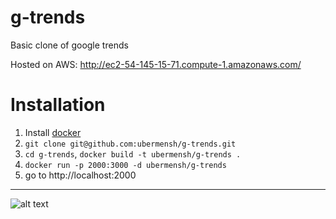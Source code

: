 g-trends
======

Basic clone of google trends

Hosted on AWS: http://ec2-54-145-15-71.compute-1.amazonaws.com/

# Installation

1. Install [docker](https://docs.docker.com/installation/)
2. `git clone git@github.com:ubermensh/g-trends.git`
3. `cd g-trends`, `docker build -t ubermensh/g-trends .`
4. `docker run -p 2000:3000 -d ubermensh/g-trends`
5. go to http://localhost:2000

---
![alt text](https://i.imgur.com/mCQrj3Z.png)

